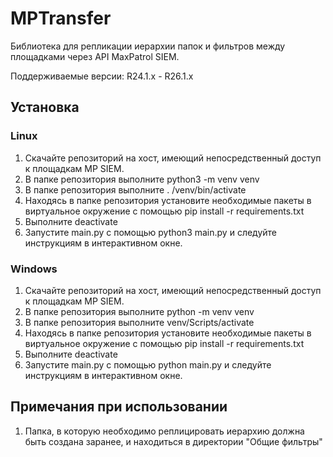 # MPTransfer
Библиотека для репликации иерархии папок и фильтров между площадками через API MaxPatrol SIEM.

Поддерживаемые версии:
R24.1.x - R26.1.x

## Установка
### Linux
1. Скачайте репозиторий на хост, имеющий непосредственный доступ к площадкам MP SIEM.
2. В папке репозитория выполните python3 -m venv venv
3. В папке репозитория выполните . /venv/bin/activate
4. Находясь в папке репозитория установите необходимые пакеты в виртуальное окружение с помощью pip install -r requirements.txt
5. Выполните deactivate
6. Запустите main.py с помощью python3 main.py и следуйте инструкциям в интерактивном окне.

### Windows
1. Скачайте репозиторий на хост, имеющий непосредственный доступ к площадкам MP SIEM.
2. В папке репозитория выполните python -m venv venv
3. В папке репозитория выполните venv/Scripts/activate
4. Находясь в папке репозитория установите необходимые пакеты в виртуальное окружение с помощью pip install -r requirements.txt
5. Выполните deactivate
6. Запустите main.py с помощью python main.py и следуйте инструкциям в интерактивном окне.

## Примечания при использовании
1. Папка, в которую необходимо реплицировать иерархию должна быть создана заранее, и находиться в директории "Общие фильтры"

